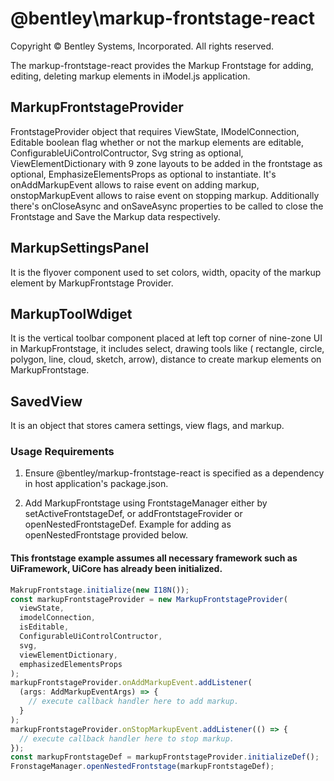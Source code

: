 # @bentley\markup-frontstage-react

Copyright © Bentley Systems, Incorporated. All rights reserved.

The markup-frontstage-react provides the Markup Frontstage for adding, editing, deleting markup elements in iModel.js application.

## MarkupFrontstageProvider

FrontstageProvider object that requires ViewState, IModelConnection, Editable boolean flag whether or not the markup elements are editable, ConfigurableUiControlContructor, Svg string as optional, ViewElementDictionary with 9 zone layouts to be added in the frontstage as optional, EmphasizeElementsProps as optional to instantiate. It's onAddMarkupEvent allows to raise event on adding markup, onstopMarkupEvent allows to raise event on stopping markup. Additionally there's onCloseAsync and onSaveAsync properties to be called to close the Frontstage and Save the Markup data respectively.

## MarkupSettingsPanel

It is the flyover component used to set colors, width, opacity of the markup element by MarkupFrontstage Provider.

## MarkupToolWdiget

It is the vertical toolbar component placed at left top corner of nine-zone UI in MarkupFrontstage, it includes select, drawing tools like ( rectangle, circle, polygon, line, cloud, sketch, arrow), distance to create markup elements on MarkupFrontstage.

## SavedView

It is an object that stores camera settings, view flags, and markup.

### Usage Requirements

1. Ensure @bentley/markup-frontstage-react is specified as a dependency in host application's package.json.

2. Add MarkupFrontstage using FrontstageManager either by setActiveFrontstageDef, or addFrontstageFrovider or openNestedFrontstageDef. Example for adding as openNestedFrontstage provided below.

#### This frontstage example assumes all necessary framework such as UiFramework, UiCore has already been initialized.

```ts
MakrupFrontstage.initialize(new I18N());
const markupFrontstageProvider = new MarkupFrontstageProvider(
  viewState,
  imodelConnection,
  isEditable,
  ConfigurableUiControlContructor,
  svg,
  viewElementDictionary,
  emphasizedElementsProps
);
markupFrontstageProvider.onAddMarkupEvent.addListener(
  (args: AddMarkupEventArgs) => {
    // execute callback handler here to add markup.
  }
);
markupFrontstageProvider.onStopMarkupEvent.addListener(() => {
  // execute callback handler here to stop markup.
});
const markupFrontstageDef = markupFrontstageProvider.initializeDef();
FronstageManager.openNestedFrontstage(markupFrontstageDef);
```
